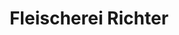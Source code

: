 ---
title: "Fleischerei Richter"
url: /mittweida/fleischerei-richter-leisniger-strasse/
shop: Metzgerei
---